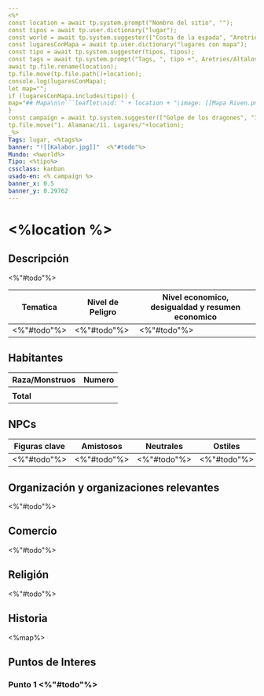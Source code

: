 ```yaml
---
<%*
const location = await tp.system.prompt("Nombre del sitio", "");
const tipos = await tp.user.dictionary("lugar");
const world = await tp.system.suggester(["Costa de la espada", "Aretries"], ["Golpe de los dragones ", "Aretries"]);
const lugaresConMapa = await tp.user.dictionary("lugares con mapa");
const tipo = await tp.system.suggester(tipos, tipos);
const tags = await tp.system.prompt("Tags, ", tipo +", Aretries/Altalos", "");
await tp.file.rename(location);
tp.file.move(tp.file.path()+location);
console.log(lugaresConMapa);
let map="";
if (lugaresConMapa.includes(tipo)) {
map="## Mapa\n\n```leaflet\nid: " + location + "\image: [[Mapa Riven.png]]\nmaxZoom:7\nunit: kms\nscale: 32\n```";
}
const campaign = await tp.system.suggester(["Golpe de los dragones", "Islas Shamal", "No"], ["Golpe de los dragones ", "Chumipower", "No"]);
tp.file.move("1. Alamanac/11. Lugares/"+location);
_%>
Tags: lugar, <%tags%>
banner: "![[Kalabor.jpg]]"  <%"#todo"%>
Mundo: <%world%>
Tipo: <%tipo%>
cssclass: kanban
usado-en: <% campaign %>
banner_x: 0.5
banner_y: 0.29762
---
```


#  <%location %>
## Descripción
<%"#todo"%>

| Tematica    | Nivel de Peligro | Nivel economico, desigualdad y resumen economico |
| ----------- | ---------------- | ------------------------------------------------ |
| <%"#todo"%> | <%"#todo"%>      | <%"#todo"%>                                      |

## Habitantes
| Raza/Monstruos | Numero |
| -------------- | ------ |
|                |        |
| **Total**      |        |
<!-- TBLFM: @>$2=sum(@I..@-1) -->
## NPCs

| Figuras clave | Amistosos | Neutrales | Ostiles |
| --- | --- | --- | --- |
| <%"#todo"%> | <%"#todo"%> | <%"#todo"%> | <%"#todo"%> |

## Organización y organizaciones relevantes
<%"#todo"%>
## Comercio
<%"#todo"%>
## Religión
<%"#todo"%>
## Historia

<%map%>

## Puntos de Interes

### Punto 1 <%"#todo"%>

